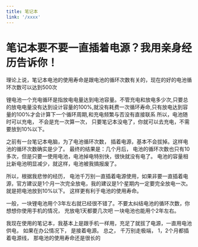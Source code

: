 ```yaml
---
title: 笔记本
link: '/xxxx'
---
```


# 笔记本要不要一直插着电源？我用亲身经历告诉你！

理论上说，笔记本电池的使用寿命是跟电池的循环次数有关的，现在的好的电池循环次数可以达到500次

锂电池一个充电循环是指放电电量达到电池容量。不管充电和放电多少次,只要总的放电电量没有达到设计容量的100%,就没有耗费一次循环寿命,只有放电达到容量的100%才会计算下一个循环周期,和充电频繁与否没有直接联系
所以，电池随时可以充电， 不会是充一次算一次， 只要笔记本没电了，你就可以去充电，不需要放到10%以下。

之前有一台笔记本电脑，为了电池循环次数， 插着电源，基本不会拔掉。这样电池的循环次数确实是少了。
最终的结果是：几个月后， 电池的循环次数也只有10多次，但是只要一使用电池，电池掉电特别快，很快就没有电了。
电池的容量相比新电池明显减少，就这样，电池被我搞报废了。

所以，根据我悲惨的经历， 电池千万别一直插着电源使用，如果非要一直插着电源，官方建议是1个月一次完全放电，我的建议是1个星期内一定要完全放电一次。就是把电池放到10%以下。
这样更有利于电池的使用寿命。

一般，一块锂电池用个3年左右就已经很不错了。不要太纠结电池的循环次数，你想想你使用手机的情况， 充放电1天都要几次吧
一块电池也能用个2年左右。

我现在使用的笔记本，我基本上是跟手机一样用，充足了就拔了电源，一直用电池供电， 如果在办公情况下， 是接着电源。
总之， 千万别走极端， 1，2个月都插着电源线， 那电池的使用寿命还是很长的

